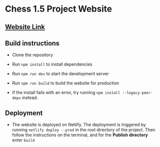 # Chess 1.5 Project Website

## [Website Link](https://evp-website.netlify.app/)

## Build instructions
- Clone the repository 

- Run `npm install` to install dependencies

- Run `npm run dev` to start the development server

- Run `npm run build` to build the website for production

- If the install fails with an error, try running `npm install --legacy-peer-deps` instead.

## Deployment
- The website is deployed on Netlify. The deployment is triggered by running `netlify deploy --prod` in the root directory of the project. Then follow the instructions on the terminal, and for the **Publish directory** enter `build`